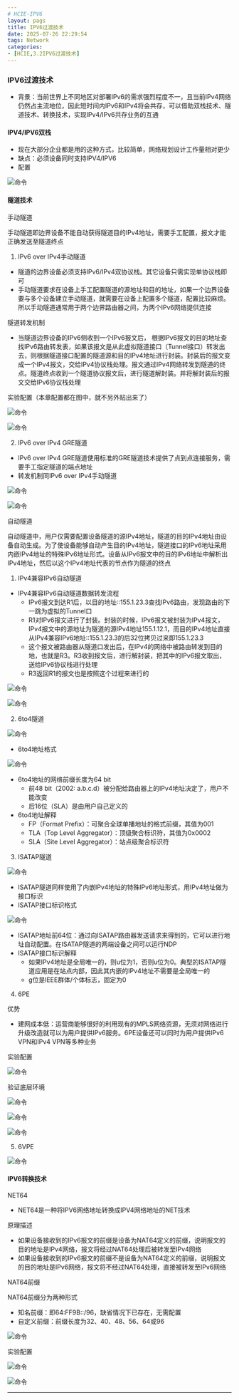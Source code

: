 ```yaml
---
# HCIE-IPV6
layout: pags
title: IPV6过渡技术
date: 2025-07-26 22:29:54
tags: Network
categories: 
- [HCIE,3.2IPV6过渡技术] 
---
```


### IPV6过渡技术

- 背景：当前世界上不同地区对部署IPv6的需求强烈程度不一，且当前IPv4网络仍然占主流地位，因此短时间内IPv6和IPv4将会共存，可以借助双栈技术、隧道技术、转换技术，实现IPv4/IPv6共存业务的互通

#### IPV4/IPV6双栈

- 现在大部分企业都是用的这种方式，比较简单，网络规划设计工作量相对更少
- 缺点：必须设备同时支持IPV4/IPV6
- 配置

![命令](../imgs/IPv6过渡技术/双栈.png)

<!-- more -->
#### 隧道技术

手动隧道

手动隧道即边界设备不能自动获得隧道目的IPv4地址，需要手工配置，报文才能正确发送至隧道终点

1. IPv6 over IPv4手动隧道


- 隧道的边界设备必须支持IPv6/IPv4双协议栈。其它设备只需实现单协议栈即可
- 手动隧道要求在设备上手工配置隧道的源地址和目的地址，如果一个边界设备要与多个设备建立手动隧道，就需要在设备上配置多个隧道，配置比较麻烦。所以手动隧道通常用于两个边界路由器之间，为两个IPv6网络提供连接

隧道转发机制
- 当隧道边界设备的IPv6侧收到一个IPv6报文后， 根据IPv6报文的目的地址查找IPv6路由转发表，如果该报文是从此虚拟隧道接口（Tunnel接口）转发出去，则根据隧道接口配置的隧道源和目的IPv4地址进行封装。封装后的报文变成一个IPv4报文，交给IPv4协议栈处理。报文通过IPv4网络转发到隧道的终点。隧道终点收到一个隧道协议报文后，进行隧道解封装。并将解封装后的报文交给IPv6协议栈处理

实验配置（本章配置都在图中，就不另外贴出来了）

![命令](../imgs/IPv6过渡技术/ipv6-ipv4拓扑配置图.png)


![命令](../imgs/IPv6过渡技术/验证IPV6-IPV4-ISIS.png)


2. IPv6 over IPv4 GRE隧道

- IPv6 over IPv4 GRE隧道使用标准的GRE隧道技术提供了点到点连接服务，需要手工指定隧道的端点地址
- 转发机制同IPv6 over IPv4手动隧道


![命令](../imgs/IPv6过渡技术/IPV6-IPV4GRE.png)


![命令](../imgs/IPv6过渡技术/验证IPV6GRE.png)



自动隧道

自动隧道中，用户仅需要配置设备隧道的源IPv4地址，隧道的目的IPv4地址由设备自动生成。为了使设备能够自动产生目的IPv4地址，隧道接口的IPv6地址采用内嵌IPv4地址的特殊IPv6地址形式。设备从IPv6报文中的目的IPv6地址中解析出IPv4地址，然后以这个IPv4地址代表的节点作为隧道的终点

1. IPv4兼容IPv6自动隧道

- IPv4兼容IPv6自动隧道数据转发流程
    - IPv6报文到达R1后，以目的地址::155.1.23.3查找IPv6路由，发现路由的下一跳为虚拟的Tunnel口
    - R1对IPv6报文进行了封装。封装的时候，IPv6报文被封装为IPv4报文，IPv4报文中的源地址为隧道的源IPv4地址155.1.12.1，而目的IPv4地址直接从IPv4兼容IPv6地址::155.1.23.3的后32位拷贝过来即155.1.23.3
    - 这个报文被路由器从隧道口发出后，在IPv4的网络中被路由转发到目的地，也就是R3。R3收到报文后，进行解封装，把其中的IPv6报文取出，送给IPv6协议栈进行处理
    - R3返回R1的报文也是按照这个过程来进行的

![命令](../imgs/IPv6过渡技术/IPV4兼容IPV6自动隧道配置.png)


![命令](../imgs/IPv6过渡技术/验证自动隧道ipv6toipv4.png)


2. 6to4隧道

![命令](../imgs/IPv6过渡技术/6to4自动隧道拓扑配置.png)


- 6to4地址格式

![命令](../imgs/IPv6过渡技术/6to4地址格式.png)

- 6to4地址的网络前缀长度为64 bit
  - 前48 bit（2002: a.b.c.d）被分配给路由器上的IPv4地址决定了，用户不能改变
  - 后16位（SLA）是由用户自己定义的
- 6to4地址解释
  - FP（Format Prefix）：可聚合全球单播地址的格式前缀，其值为001
  - TLA（Top Level Aggregator）：顶级聚合标识符，其值为0x0002
  - SLA（Site Level Aggregator）：站点级聚合标识符


3. ISATAP隧道

![命令](../imgs/IPv6过渡技术/isatap自动隧道拓扑配置.png)

- ISATAP隧道同样使用了内嵌IPv4地址的特殊IPv6地址形式，用IPv4地址做为接口标识
- ISATAP接口标识格式

![命令](../imgs/IPv6过渡技术/ISATAP接口标识格式.png)

- ISATAP地址前64位：通过向ISATAP路由器发送请求来得到的，它可以进行地址自动配置。在ISATAP隧道的两端设备之间可以运行NDP
- ISATAP接口标识解释
  -  如果IPv4地址是全局唯一的，则u位为1，否则u位为0。典型的ISATAP隧道应用是在站点内部，因此其内嵌的IPv4地址不需要是全局唯一的
  -  g位是IEEE群体/个体标志，固定为0

4. 6PE

优势
- 建网成本低：运营商能够很好的利用现有的MPLS网络资源，无须对网络进行升级改造就可以为用户提供IPv6服务。6PE设备还可以同时为用户提供IPv6 VPN和IPv4 VPN等多种业务

实验配置

![命令](../imgs/IPv6过渡技术/6pe实验配置.png)


验证底层环境


![命令](../imgs/IPv6过渡技术/6pe验证底层环境.png)


![命令](../imgs/IPv6过渡技术/6pe验证BGP.png)


![命令](../imgs/IPv6过渡技术/验证报文6pe.png)


5. 6VPE

![命令](../imgs/IPv6过渡技术/6vpe拓扑配置.png)


#### IPV6转换技术

NET64
- NET64是一种将IPV6网络地址转换成IPV4网络地址的NET技术

原理描述
- 如果设备接收到的IPv6报文的前缀是设备为NAT64定义的前缀，说明报文的目的地址是IPv4网络，报文将经过NAT64处理后被转发至IPv4网络
- 如果设备接收到的IPv6报文的前缀不是设备为NAT64定义的前缀，说明报文的目的地址是IPv6网络，报文将不经过NAT64处理，直接被转发至IPv6网络

NAT64前缀

NAT64前缀分为两种形式
- 知名前缀：即64:FF9B::/96，缺省情况下已存在，无需配置
-  自定义前缀：前缀长度为32、40、48、56、64或96

![命令](../imgs/IPv6过渡技术/NAT64前缀.png)

实验配置

![命令](../imgs/IPv6过渡技术/NAT64.png)



![命令](../imgs/IPv6过渡技术/验证NET64.png)

----------------------------------------------------------------------------------------------------------------------------
